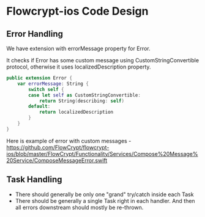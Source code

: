 # Flowcrypt-ios Code Design

## Error Handling

We have extension with errorMessage property for Error.

It checks if Error has some custom message using CustomStringConvertible protocol, otherwise it uses localizedDescription property.
```swift
public extension Error {
    var errorMessage: String {
        switch self {
        case let self as CustomStringConvertible:
            return String(describing: self)
        default:
            return localizedDescription
        }
    }
}
```

Here is example of error with custom messages - https://github.com/FlowCrypt/flowcrypt-ios/blob/master/FlowCrypt/Functionality/Services/Compose%20Message%20Service/ComposeMessageError.swift

## Task Handling

- There should generally be only one "grand" try/catch inside each Task
- There should be generally a single Task right in each handler. And then all errors downstream should mostly be re-thrown.
